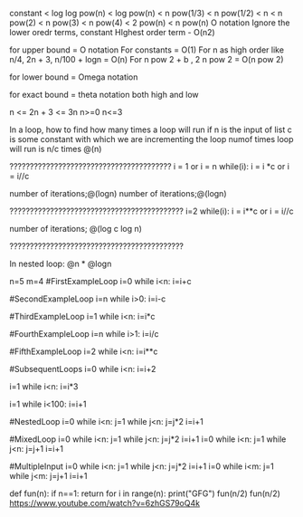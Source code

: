 constant < log log pow(n) < log pow(n) < n pow(1/3) < n pow(1/2) < n < n pow(2) < n pow(3) < n pow(4) < 2 pow(n) < n pow(n)
O notation
Ignore the lower oredr terms, constant
HIghest order term  - O(n2)

for upper bound = O notation
For constants = O(1)
For n as high order like n/4, 2n + 3, n/100 + logn = O(n)
For n pow 2 + b , 2 n pow 2 = O(n pow 2)



for lower bound = Omega notation

for exact bound = theta notation both high and low

n <= 2n + 3 <= 3n
n>=0      n<=3

In a loop, how to find how many times a loop will run
if n is the input of list
c is some constant with which we are incrementing the loop
numof times loop will run is n/c times
@(n)

????????????????????????????????????????
i = 1
or i = n
while(i<n>):
i = i *c  or i = i//c

number of iterations;@(logn)
number of iterations;@(logn)

???????????????????????????????????????????
i=2
while(i<n>):
i = i**c  or i = i//c

number of iterations; @(log c log n) 

???????????????????????????????????????????

In nested loop:
 @n * @logn

n=5
m=4
#FirstExampleLoop
i=0
while i<n:
    i=i+c
    
#SecondExampleLoop
i=n
while i>0:
    i=i-c
    
#ThirdExampleLoop
i=1
while i<n:
    i=i*c
    
#FourthExampleLoop
i=n
while i>1:
    i=i/c
    
#FifthExampleLoop
i=2
while i<n:
    i=i**c
    
#SubsequentLoops
i=0
while i<n:
    i=i+2
    
i=1
while i<n:
    i=i*3
    
i=1
while i<100:
    i=i+1
    
#NestedLoop
i=0
while i<n:
    j=1
    while j<n:
        j=j*2
    i=i+1
    
#MixedLoop
i=0
while i<n:
    j=1
    while j<n:
        j=j*2
    i=i+1
i=0
while i<n:
    j=1
    while j<n:
        j=j+1
    i=i+1
    
#MultipleInput
i=0
while i<n:
    j=1
    while j<n:
        j=j*2
    i=i+1
i=0
while i<m:
    j=1
    while j<m:
        j=j+1
    i=i+1

def fun(n):
    if n==1:
        return
    for i in range(n):
        print("GFG")
    fun(n/2)
    fun(n/2)
https://www.youtube.com/watch?v=6zhGS79oQ4k
